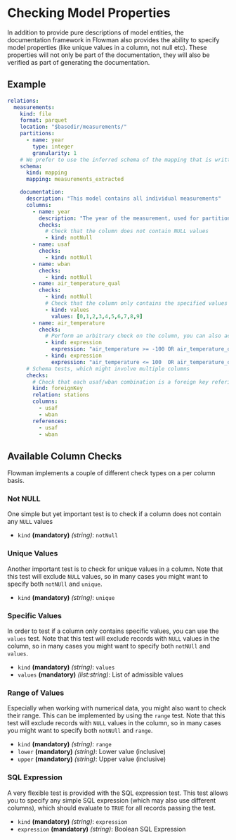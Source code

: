 # Checking Model Properties

In addition to provide pure descriptions of model entities, the documentation framework in Flowman also provides
the ability to specify model properties (like unique values in a column, not null etc). These properties will not only
be part of the documentation, they will also be verified as part of generating the documentation.


## Example

```yaml
relations:
  measurements:
    kind: file
    format: parquet
    location: "$basedir/measurements/"
    partitions:
      - name: year
        type: integer
        granularity: 1
    # We prefer to use the inferred schema of the mapping that is written into the relation
    schema:
      kind: mapping
      mapping: measurements_extracted

    documentation:
      description: "This model contains all individual measurements"
      columns:
        - name: year
          description: "The year of the measurement, used for partitioning the data"
          checks:
            # Check that the column does not contain NULL values
            - kind: notNull
        - name: usaf
          checks:
            - kind: notNull
        - name: wban
          checks:
            - kind: notNull
        - name: air_temperature_qual
          checks:
            - kind: notNull
            # Check that the column only contains the specified values
            - kind: values
              values: [0,1,2,3,4,5,6,7,8,9]
        - name: air_temperature
          checks:
            # Perform an arbitrary check on the column, you can also access other columns
            - kind: expression
              expression: "air_temperature >= -100 OR air_temperature_qual <> 1"
            - kind: expression
              expression: "air_temperature <= 100  OR air_temperature_qual <> 1"
      # Schema tests, which might involve multiple columns
      checks:
        # Check that each usaf/wban combination is a foreign key refering to the "stations" relation          
        kind: foreignKey
        relation: stations
        columns:
          - usaf
          - wban
        references:
          - usaf
          - wban
```

## Available Column Checks

Flowman implements a couple of different check types on a per column basis. 

### Not NULL

One simple but yet important test is to check if a column does not contain any `NULL` values

* `kind` **(mandatory)** *(string)*: `notNull`


### Unique Values

Another important test is to check for unique values in a column. Note that this test will exclude `NULL` values,
so in many cases you might want to specify both `notNUll` and `unique`.

* `kind` **(mandatory)** *(string)*: `unique`


### Specific Values

In order to test if a column only contains specific values, you can use the `values` test.  Note that this test will 
exclude records with `NULL` values in the column, so in many cases you might want to specify both `notNUll` and `values`.

* `kind` **(mandatory)** *(string)*: `values`
* `values` **(mandatory)** *(list:string)*: List of admissible values


### Range of  Values

Especially when working with numerical data, you might also want to check their range. This can be implemented by using
the `range` test. Note that this test will exclude records with `NULL` values in the column, so in many cases you might
want to specify both `notNUll` and `range`.

* `kind` **(mandatory)** *(string)*: `range`
* `lower` **(mandatory)** *(string)*: Lower value (inclusive)
* `upper` **(mandatory)** *(string)*: Upper value (inclusive)


### SQL Expression

A very flexible test is provided with the SQL expression test. This test allows you to specify any simple SQL expression
(which may also use different columns), which should evaluate to `TRUE` for all records passing the test.

* `kind` **(mandatory)** *(string)*: `expression`
* `expression` **(mandatory)** *(string)*: Boolean SQL Expression
